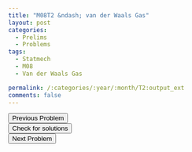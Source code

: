 ```yaml
---
title: "M08T2 &ndash; van der Waals Gas"
layout: post
categories:
  - Prelims
  - Problems
tags:
  - Statmech
  - M08
  - Van der Waals Gas

permalink: /:categories/:year/:month/T2:output_ext
comments: false
---
```

<object data="2008M2T.pdf" type="application/pdf" width="100%" height="500"></object>

<div class='navbar'>
	<div float='left'><button onclick="window.location='T1.html'" >Previous Problem</button></div>
	<div float='center'><button onclick="window.location='https://princetonprelim.com/prelim/21/'">Check for solutions</button></div>
	<div float='right'><button onclick="window.location='T3.html'" > Next Problem</button></div>
</div>
